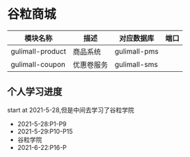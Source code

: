 # 谷粒商城

|模块名称|描述|对应数据库|端口|
|---|---|---|---|
|gulimall-product|商品系统|gulimall-pms||
|gulimall-coupon|优惠卷服务|gulimall-sms||













## 个人学习进度
start at 2021-5-28,但是中间去学习了谷粒学院
- 2021-5-28:P1-P9
- 2021-5-29:P10-P15
- 谷粒学院
- 2021-6-22:P16-P
